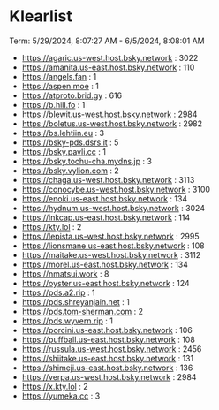# Klearlist

Term: 5/29/2024, 8:07:27 AM - 6/5/2024, 8:08:01 AM

* https://agaric.us-west.host.bsky.network : 3022
* https://amanita.us-east.host.bsky.network : 110
* https://angels.fan : 1
* https://aspen.moe : 1
* https://atproto.brid.gy : 616
* https://b.hill.fo : 1
* https://blewit.us-west.host.bsky.network : 2984
* https://boletus.us-west.host.bsky.network : 2982
* https://bs.lehtiin.eu : 3
* https://bsky-pds.dsrs.it : 5
* https://bsky.pavli.cc : 1
* https://bsky.tochu-cha.mydns.jp : 3
* https://bsky.vylion.com : 2
* https://chaga.us-west.host.bsky.network : 3113
* https://conocybe.us-west.host.bsky.network : 3100
* https://enoki.us-east.host.bsky.network : 134
* https://hydnum.us-west.host.bsky.network : 3024
* https://inkcap.us-east.host.bsky.network : 114
* https://kty.lol : 2
* https://lepista.us-west.host.bsky.network : 2995
* https://lionsmane.us-east.host.bsky.network : 108
* https://maitake.us-west.host.bsky.network : 3112
* https://morel.us-east.host.bsky.network : 134
* https://nmatsui.work : 8
* https://oyster.us-east.host.bsky.network : 124
* https://pds.a2.rip : 1
* https://pds.shreyanjain.net : 1
* https://pds.tom-sherman.com : 2
* https://pds.wyvern.rip : 1
* https://porcini.us-east.host.bsky.network : 106
* https://puffball.us-east.host.bsky.network : 108
* https://russula.us-west.host.bsky.network : 2456
* https://shiitake.us-east.host.bsky.network : 131
* https://shimeji.us-east.host.bsky.network : 136
* https://verpa.us-west.host.bsky.network : 2984
* https://x.kty.lol : 2
* https://yumeka.cc : 3